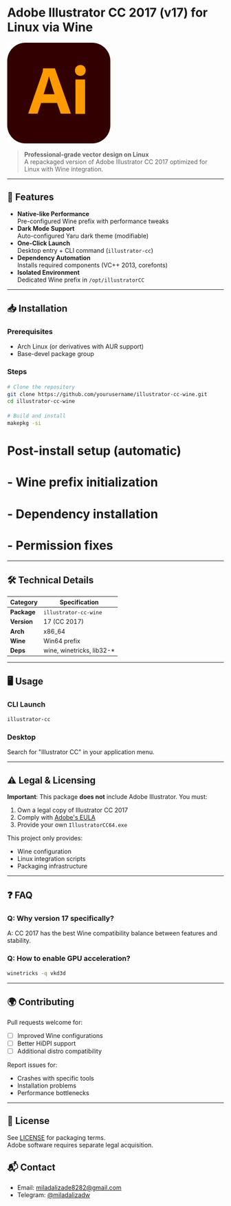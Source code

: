 
# Adobe Illustrator CC 2017 (v17) for Linux via Wine

![Adobe Illustrator CC Logo](illustrator.png)

> **Professional-grade vector design on Linux**  
> A repackaged version of Adobe Illustrator CC 2017 optimized for Linux with Wine integration.

---

## 🚀 Features
- **Native-like Performance**  
  Pre-configured Wine prefix with performance tweaks
- **Dark Mode Support**  
  Auto-configured Yaru dark theme (modifiable)
- **One-Click Launch**  
  Desktop entry + CLI command (`illustrator-cc`)
- **Dependency Automation**  
  Installs required components (VC++ 2013, corefonts)
- **Isolated Environment**  
  Dedicated Wine prefix in `/opt/illustratorCC`

---

## 📥 Installation

### Prerequisites
- Arch Linux (or derivatives with AUR support)
- Base-devel package group

### Steps
```bash
# Clone the repository
git clone https://github.com/yourusername/illustrator-cc-wine.git
cd illustrator-cc-wine

# Build and install
makepkg -si
```
# Post-install setup (automatic)
# - Wine prefix initialization
# - Dependency installation
# - Permission fixes


---

## 🛠️ Technical Details
| Category       | Specification                  |
|---------------|-------------------------------|
| **Package**   | `illustrator-cc-wine`         |
| **Version**   | 17 (CC 2017)                  |
| **Arch**      | x86_64                        |
| **Wine**      | Win64 prefix                  |
| **Deps**      | wine, winetricks, lib32-*     |

---

## 🖥️ Usage
### CLI Launch
```bash
illustrator-cc
```

### Desktop
Search for "Illustrator CC" in your application menu.

---

## ⚠️ Legal & Licensing
**Important**: This package **does not** include Adobe Illustrator. You must:
1. Own a legal copy of Illustrator CC 2017
2. Comply with [Adobe's EULA](https://www.adobe.com/legal/terms.html)
3. Provide your own `IllustratorCC64.exe`

This project only provides:
- Wine configuration
- Linux integration scripts
- Packaging infrastructure

---

## ❓ FAQ
### Q: Why version 17 specifically?
A: CC 2017 has the best Wine compatibility balance between features and stability.

### Q: How to enable GPU acceleration?
```bash
winetricks -q vkd3d
```

---

## 🌍 Contributing
Pull requests welcome for:
- [ ] Improved Wine configurations
- [ ] Better HiDPI support
- [ ] Additional distro compatibility

Report issues for:
- Crashes with specific tools
- Installation problems
- Performance bottlenecks

---

## 📜 License
See [LICENSE](LICENSE) for packaging terms.  
Adobe software requires separate legal acquisition.

## 📬 Contact
- Email: miladalizade8282@gmail.com  
- Telegram: [@miladalizadw](https://t.me/miladalizadw)
